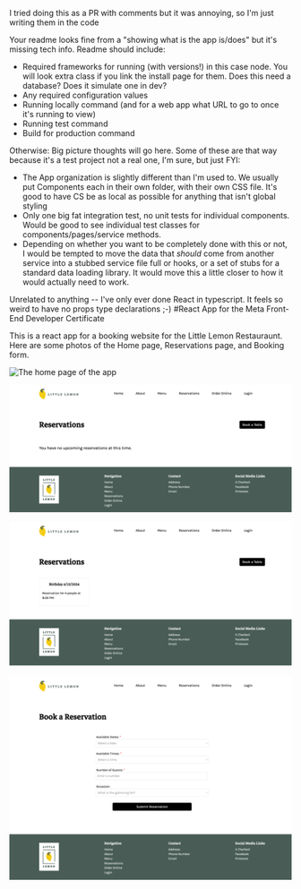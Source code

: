 I tried doing this as a PR with comments but it was annoying, so I'm just writing them in the code

Your readme looks fine from a "showing what is the app is/does" but it's missing tech info. Readme should include:

- Required frameworks for running (with versions!) in this case node. You will look extra class if you link the 
  install page for them. Does this need a database? Does it simulate one in dev?
- Any required configuration values
- Running locally command (and for a web app what URL to go to once it's running to view)
- Running test command
- Build for production command

Otherwise: Big picture thoughts will go here. Some of these are that way because it's a test project not a real one, 
I'm sure, but just FYI:
- The App organization is slightly different than I'm used to. We usually put Components each in their own 
  folder, with their own CSS file. It's good to have CS be as local as possible for anything that isn't global styling
- Only one big fat integration test, no unit tests for individual components. Would be good to see individual test 
  classes for components/pages/service methods.
- Depending on whether you want to be completely done with this or not, I would be tempted to move the data that *should* come from another service into a stubbed service file full or hooks, or a set of stubs for a standard data loading library. It would move this a little closer to how it would actually need to work.


Unrelated to anything -- I've only ever done React in typescript. It feels so weird to have no props type declarations ;-)
#React App for the Meta Front-End Developer Certificate

This is a react app for a booking website for the Little Lemon Restauraunt. Here are some photos of the Home page, Reservations page, and Booking form.

![The home page of the app](src/assets/LLC-home.png?raw=true "Home")

![the reservations page when there are no reservations](src/assets/Reservations-none.png?raw=true "Reservations with no bookings")

![the reservations page when there is one reservation](src/assets/Reservations-1.png?raw=true "Reservations with no bookings")

![the booking form](src/assets/Book-a-Reservation.png?raw=true "Reservations with no bookings")